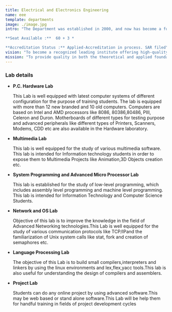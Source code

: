 ```yaml
---
title: Electrical and Electronics Engineering
name: eee
template: departments
image: ./image.jpg
intro: "The Department was established in 2000, and now has become a full-fledged department with advanced laboratory facilities to train the students to meet the current needs of the fast changing industrial scenario.

**Seat Available :**  60 + 3 *

**Accreditation Status :** Applied-Accreditation in process. SAR filed"
vision: "To become a recognized leading institute offering high-quality professional education leading to academic excellence to a large number of talented students."
mission: "To provide quality in both the theoretical and applied foundations of computer science and train students to effectively apply this education to solve real world problems."
---
```


### Lab details

* **P.C. Hardware Lab**

	This Lab is well equipped with latest computer systems of different configuration for the purpose of training students. The lab is equipped with more than 12 new branded and 10 old computers. Computers are based on Intel and AMD processors like 8086, 80386,80486, PIII, Celeron and Duron. Motherboards of different types for testing purpose and advanced peripherals like different types of Printers, Scanners, Modems, CDD etc are also available in the Hardware laboratory.
* **Multimedia Lab**

	This lab is well equipped for the study of various multimedia software. This lab is intended for Information technology students in order to expose them to Multimedia Projects like Animation,3D Objects creation etc.
* **System Programming and Advanced Micro Processor Lab**

	This lab is established for the study of low-level programming, which includes assembly level programming and machine level programming. This lab is intended for Information Technology and Computer Science Students.
* **Network and OS Lab**

	Objective of this lab is to improve the knowledge in the field of Advanced Networking technologies.This Lab is well equipped for the study of various communication protocols like TCP/IPand the familiarization of Unix system calls like stat, fork and creation of semaphores etc.
* **Language Processing Lab**

	The objective of this Lab is to build small compilers,interpreters and linkers by using the linux environments and lex,flex,yacc tools.This lab is also useful for understanding the design of compilers and assemblers.
* **Project Lab**

	Students can do any online project by using advanced software.This may be web based or stand alone software.This Lab will be help them for handful training in fields of project development cycles

